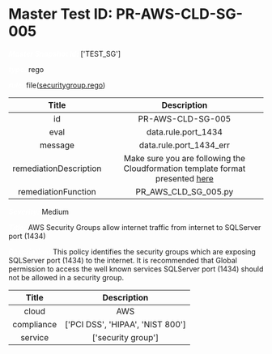 



# Master Test ID: PR-AWS-CLD-SG-005


***<font color="white">Master Snapshot Id:</font>*** ['TEST_SG']

***<font color="white">type:</font>*** rego

***<font color="white">rule:</font>*** file([securitygroup.rego])  
  
  
  
  

|Title|Description|
| :---: | :---: |
|id|PR-AWS-CLD-SG-005|
|eval|data.rule.port_1434|
|message|data.rule.port_1434_err|
|remediationDescription|Make sure you are following the Cloudformation template format presented <a href='https://docs.aws.amazon.com/AWSCloudFormation/latest/UserGuide/aws-properties-ec2-security-group.html' target='_blank'>here</a>|
|remediationFunction|PR_AWS_CLD_SG_005.py|


***<font color="white">Severity:</font>*** Medium

***<font color="white">Title:</font>*** AWS Security Groups allow internet traffic from internet to SQLServer port (1434)

***<font color="white">Description:</font>*** This policy identifies the security groups which are exposing SQLServer port (1434) to the internet. It is recommended that Global permission to access the well known services SQLServer port (1434) should not be allowed in a security group.  
  
  

|Title|Description|
| :---: | :---: |
|cloud|AWS|
|compliance|['PCI DSS', 'HIPAA', 'NIST 800']|
|service|['security group']|



[securitygroup.rego]: https://github.com/prancer-io/prancer-compliance-test/tree/master/aws/cloud/securitygroup.rego
